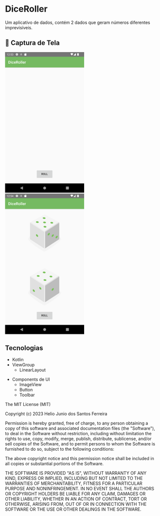 # DiceRoller
Um aplicativo de dados, contém 2 dados que geram números diferentes imprevisíveis.

## :camera_flash: Captura de Tela
<img src="/result/Diceroller1.png" width="260">&emsp; <img src="/result/Diceroller2.png" width="260">&emsp;


## Tecnologias
* Kotlin
* ViewGroup
    * LinearLayout
- Components de UI
    - ImageView
    - Button
    - Toolbar

The MIT License (MIT)

Copyright (c) 2023 Helio Junio dos Santos Ferreira

Permission is hereby granted, free of charge, to any person obtaining a copy of
this software and associated documentation files (the "Software"), to deal in
the Software without restriction, including without limitation the rights to
use, copy, modify, merge, publish, distribute, sublicense, and/or sell copies of
the Software, and to permit persons to whom the Software is furnished to do so,
subject to the following conditions:

The above copyright notice and this permission notice shall be included in all
copies or substantial portions of the Software.

THE SOFTWARE IS PROVIDED "AS IS", WITHOUT WARRANTY OF ANY KIND, EXPRESS OR
IMPLIED, INCLUDING BUT NOT LIMITED TO THE WARRANTIES OF MERCHANTABILITY, FITNESS
FOR A PARTICULAR PURPOSE AND NONINFRINGEMENT. IN NO EVENT SHALL THE AUTHORS OR
COPYRIGHT HOLDERS BE LIABLE FOR ANY CLAIM, DAMAGES OR OTHER LIABILITY, WHETHER
IN AN ACTION OF CONTRACT, TORT OR OTHERWISE, ARISING FROM, OUT OF OR IN
CONNECTION WITH THE SOFTWARE OR THE USE OR OTHER DEALINGS IN THE SOFTWARE.
